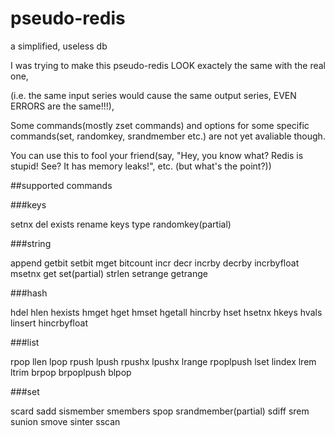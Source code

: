 # pseudo-redis
a simplified, useless db

I was trying to make this pseudo-redis LOOK exactely the same with the real one,

(i.e. the same input series would cause the same output series, EVEN ERRORS are the same!!!),

Some commands(mostly zset commands) and options for some specific commands(set, randomkey, srandmember etc.) are not yet avaliable though.

You can use this to fool your friend(say, "Hey, you know what? Redis is stupid! See? It has memory leaks!", etc. (but what's the point?))


##supported commands

###keys

setnx del exists rename keys type randomkey(partial)

###string

append getbit setbit mget bitcount incr decr incrby decrby incrbyfloat msetnx get set(partial) strlen setrange getrange

###hash

hdel hlen hexists hmget hget hmset hgetall hincrby hset hsetnx hkeys hvals linsert hincrbyfloat

###list

rpop llen lpop  rpush lpush rpushx lpushx lrange rpoplpush lset lindex lrem ltrim brpop brpoplpush blpop

###set

scard sadd sismember smembers spop srandmember(partial) sdiff srem sunion smove sinter sscan
